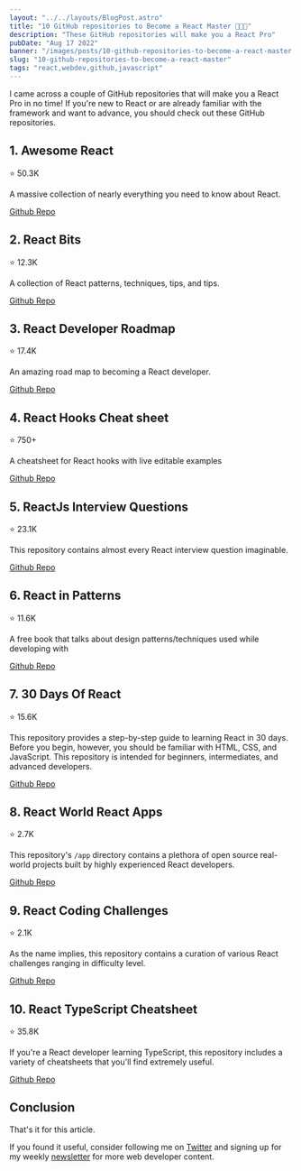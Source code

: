 ```yaml
---
layout: "../../layouts/BlogPost.astro"
title: "10 GitHub repositories to Become a React Master 👨‍💻💯"
description: "These GitHub repositories will make you a React Pro"
pubDate: "Aug 17 2022"
banner: "/images/posts/10-github-repositories-to-become-a-react-master.webp"
slug: "10-github-repositories-to-become-a-react-master"
tags: "react,webdev,github,javascript"
---
```


I came across a couple of GitHub repositories that will make you a React Pro in no time! If you're new to React or are already familiar with the framework and want to advance, you should check out these GitHub repositories.

## 1. Awesome React

⭐ 50.3K

A massive collection of nearly everything you need to know about React.

[Github Repo](https://github.com/enaqx/awesome-react)

## 2. React Bits

⭐ 12.3K

A collection of React patterns, techniques, tips, and tips.

[Github Repo](https://github.com/vasanthk/react-bits)

## 3. React Developer Roadmap

⭐ 17.4K

An amazing road map to becoming a React developer.

[Github Repo](https://github.com/adam-golab/react-developer-roadmap)

## 4. React Hooks Cheat sheet

⭐ 750+

A cheatsheet for React hooks with live editable examples

[Github Repo](https://github.com/ohansemmanuel/react-hooks-cheatsheet)

## 5. ReactJs Interview Questions

⭐ 23.1K

This repository contains almost every React interview question imaginable.

[Github Repo](https://github.com/sudheerj/reactjs-interview-questions)

## 6. React in Patterns

⭐ 11.6K

A free book that talks about design patterns/techniques used while developing with

[Github Repo](https://github.com/krasimir/react-in-patterns)

## 7. 30 Days Of React

⭐ 15.6K

This repository provides a step-by-step guide to learning React in 30 days. Before you begin, however, you should be familiar with HTML, CSS, and JavaScript. This repository is intended for beginners, intermediates, and advanced developers.

[Github Repo](https://github.com/Asabeneh/30-Days-Of-React)

## 8. React World React Apps

⭐ 2.7K

This repository's `/app` directory contains a plethora of open source real-world projects built by highly experienced React developers.

[Github Repo](https://github.com/jeromedalbert/real-world-react-apps)

## 9. React Coding Challenges

⭐ 2.1K

As the name implies, this repository contains a curation of various React challenges ranging in difficulty level.

[Github Repo](https://github.com/alexgurr/react-coding-challenges)

## 10. React TypeScript Cheatsheet

⭐ 35.8K

If you're a React developer learning TypeScript, this repository includes a variety of cheatsheets that you'll find extremely useful.

[Github Repo](https://github.com/typescript-cheatsheets/react)

## Conclusion

That's it for this article.

If you found it useful, consider following me on [Twitter](https://twitter.com/langford_dev) and signing up for my weekly [newsletter](https://www.getrevue.co/profile/langford_dev) for more web developer content.
